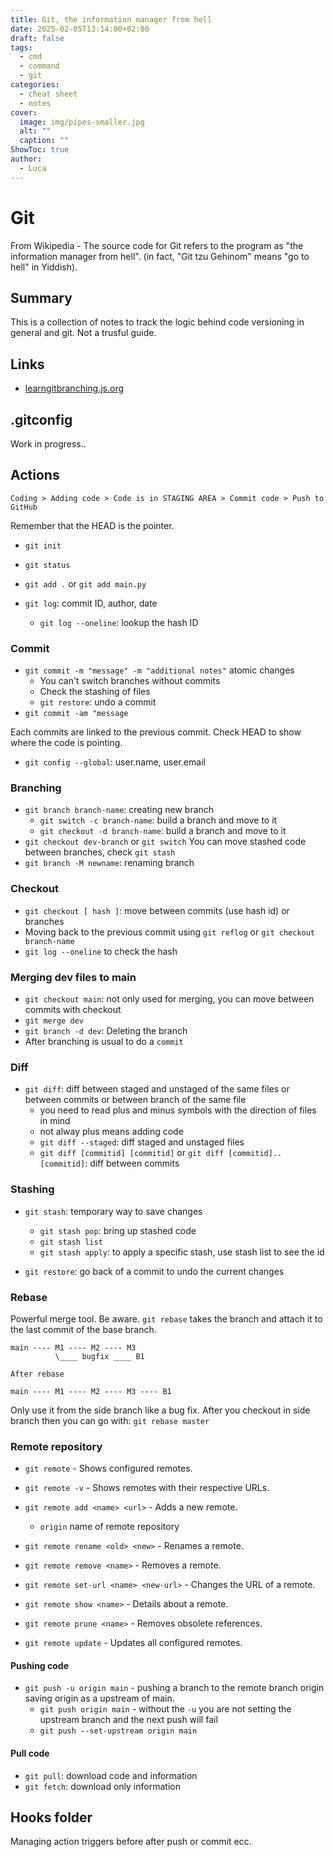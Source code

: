 ```yaml
---
title: Git, the information manager from hell
date: 2025-02-05T13:14:00+02:00
draft: false
tags:
  - cmd
  - command
  - git
categories:
  - cheat sheet
  - notes
cover:
  image: img/pipes-smaller.jpg
  alt: ""
  caption: ""
ShowToc: true
author:
  - Luca
---
```

# Git

From Wikipedia - The source code for Git refers to the program as "the information manager from hell". (in fact, "Git tzu Gehinom" means "go to hell" in Yiddish).

## Summary

This is a collection of notes to track the logic behind code versioning in general and git. Not a trusful guide.

## Links
- [learngitbranching.js.org](https://learngitbranching.js.org/)

## .gitconfig
Work in progress..

## Actions
```text
Coding > Adding code > Code is in STAGING AREA > Commit code > Push to GitHub
```

Remember that the HEAD is the pointer.

- `git init`
- `git status`
- `git add .` or `git add main.py`

- `git log`: commit ID, author, date
  - `git log --oneline`: lookup the hash ID

### Commit
- `git commit -m "message" -m "additional notes"` atomic changes
  - You can't switch branches without commits
  - Check the stashing of files
  - `git restore`: undo a commit
- `git commit -am "message`


Each commits are linked to the previous commit.
Check HEAD to show where the code is pointing.

- `git config --global`: user.name, user.email

### Branching
- `git branch branch-name`: creating new branch
  - `git switch -c branch-name`: build a branch and move to it
  - `git checkout -d branch-name`: build a branch and move to it
- `git checkout dev-branch` or `git switch`
You can move stashed code between branches, check `git stash`
- `git branch -M newname`: renaming branch


### Checkout
- `git checkout [ hash ]`: move between commits (use hash id) or branches
- Moving back to the previous commit using `git reflog` or `git checkout branch-name`
- `git log --oneline` to check the hash

### Merging dev files to main
- `git checkout main`: not only used for merging, you can move between commits with checkout
- `git merge dev`
- `git branch -d dev`: Deleting the branch
- After branching is usual to do a `commit`


### Diff
- `git diff`: diff between staged and unstaged of the same files or between commits or between branch of the same file
  - you need to read plus and minus symbols with the direction of files in mind
  - not alway plus means adding code
  - `git diff --staged`: diff staged and unstaged files
  - `git diff [commitid] [commitid]` or `git diff [commitid]..[commitid]`: diff between commits

### Stashing 
- `git stash`: temporary way to save changes
  - `git stash pop`: bring up stashed code
  - `git stash list`
  - `git stash apply`: to apply a specific stash, use stash list to see the id

- `git restore`: go back of a commit to undo the current changes

### Rebase
Powerful merge tool. Be aware. `git rebase` takes the branch and attach it to the last commit of the base branch.

```text
main ---- M1 ---- M2 ---- M3
          \____ bugfix ____ B1

After rebase

main ---- M1 ---- M2 ---- M3 ---- B1
```

Only use it from the side branch like a bug fix. After you checkout in side branch then you can go with: `git rebase master`


### Remote repository

- `git remote` - Shows configured remotes.
- `git remote -v` - Shows remotes with their respective URLs.

- `git remote add <name> <url>` - Adds a new remote.
  - `origin` name of remote repository
- `git remote rename <old> <new>` - Renames a remote.
- `git remote remove <name>` - Removes a remote.
- `git remote set-url <name> <new-url>` - Changes the URL of a remote.

- `git remote show <name>` - Details about a remote.
- `git remote prune <name>` - Removes obsolete references.
- `git remote update` - Updates all configured remotes.

#### Pushing code

- `git push -u origin main` - pushing a branch to the remote branch origin saving origin as a upstream of main.
  - `git push origin main` - without the `-u` you are not setting the upstream branch and the next push will fail 
  - `git push --set-upstream origin main`

#### Pull code
- `git pull`: download code and information
- `git fetch`: download only information

## Hooks folder
Managing action triggers before after push or commit ecc.


